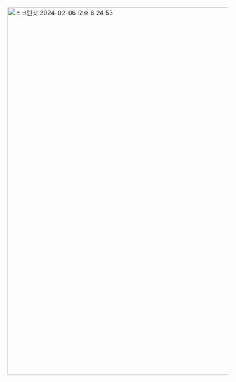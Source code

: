 
<img width="838" alt="스크린샷 2024-02-06 오후 6 24 53" src="https://github.com/hyosunglee/swift/assets/24516775/c3d3634d-b18a-4678-bf5a-2794722a33fb">
